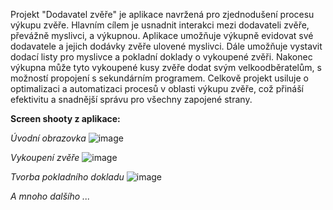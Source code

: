 Projekt "Dodavatel zvěře" je aplikace navržená pro zjednodušení procesu výkupu zvěře. 
Hlavním cílem je usnadnit interakci mezi dodavateli zvěře, převážně myslivci, a výkupnou. Aplikace umožňuje výkupně evidovat své dodavatele a jejich dodávky zvěře ulovené myslivci. 
Dále umožňuje vystavit dodací listy pro myslivce a pokladní doklady o vykoupené zvěři. Nakonec výkupna může tyto vykoupené kusy zvěře dodat svým velkoodběratelům, s možností propojení s sekundárním programem. 
Celkově projekt usiluje o optimalizaci a automatizaci procesů v oblasti výkupu zvěře, což přináší efektivitu a snadnější správu pro všechny zapojené strany.

<strong>Screen shooty z aplikace:</strong>

<i>Úvodní obrazovka</i>
![image](https://github.com/QwetakCZ/VykupZvereUkazka/assets/162024937/60b52c3a-c4f4-4a65-95c2-36bd3240c85e)

<i>Vykoupení zvěře</i>
![image](https://github.com/QwetakCZ/VykupZvereUkazka/assets/162024937/9b3d422e-6247-4a6c-8c5a-1974fa565176)

<i>Tvorba pokladního dokladu</i>
![image](https://github.com/QwetakCZ/VykupZvereUkazka/assets/162024937/0a09ab84-da59-45dd-a80b-8ac1b397ab5b)

<i>A mnoho dalšího ... </i>

